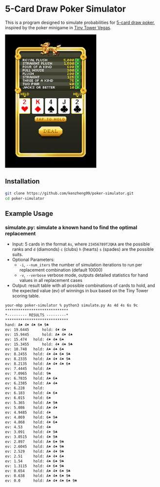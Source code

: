 # 5-Card Draw Poker Simulator
This is a program designed to simulate probabilities for [5-card draw poker](https://en.wikipedia.org/wiki/Five-card_draw), inspired by the poker minigame in [Tiny Tower Vegas](https://apps.apple.com/us/app/tiny-tower-vegas/id871899103).

<img src="tiny-tower.png" width="300" height="438" />

## Installation

```bash
git clone https://github.com/kenzheng99/poker-simulator.git
cd poker-simulator
```

## Example Usage
### simulate.py: simulate a known hand to find the optimal replacement
- Input: 5 cards in the format `As`, where `23456789TJQKA` are the possible ranks and `d` (diamonds) `c` (clubs) `h` (hearts) `s` (spades) are the possible suits.
- Optional Parameters:
    - `-i`, `--num_iters` the number of simulation iterations to run per replacement combination (default 10000)
    - `-v`, `--verbose` verbose mode, outputs detailed statistics for hand values in all replacement cases
- Output: result table with all possible combinations of cards to hold, and the expected value (ev) of winnings in bux based on the Tiny Tower scoring table.
```
your-mbp poker-simulator % python3 simulate.py As 4d 4s 6s 9c
*****************************
*--------- RESULTS ---------*
*****************************
hand: A♠ 4♦ 4♠ 6♠ 9♣
ev: 19.6445 	 hold: 4♦ 4♠
ev: 15.9445 	 hold: A♠ 4♦ 4♠
ev: 15.474 	 hold: 4♦ 4♠ 6♠
ev: 15.3455 	 hold: 4♦ 4♠ 9♣
ev: 10.748 	 hold: A♠ 4♠ 6♠
ev: 8.2455 	 hold: 4♦ 4♠ 6♠ 9♣
ev: 8.2335 	 hold: A♠ 4♦ 4♠ 9♣
ev: 8.2135 	 hold: A♠ 4♦ 4♠ 6♠
ev: 7.4445 	 hold: A♠
ev: 7.0965 	 hold: 9♣
ev: 6.7835 	 hold: A♠ 6♠
ev: 6.2385 	 hold: A♠ 4♠
ev: 6.228 	 hold:
ev: 6.183 	 hold: 4♠ 6♠
ev: 6.015 	 hold: 6♠
ev: 5.365 	 hold: A♠ 9♣
ev: 5.086 	 hold: A♠ 4♦
ev: 4.9485 	 hold: 4♦
ev: 4.869 	 hold: 6♠ 9♣
ev: 4.868 	 hold: 4♦ 6♠
ev: 4.53 	 hold: 4♠
ev: 3.091 	 hold: 4♦ 9♣
ev: 3.0515 	 hold: 4♠ 9♣
ev: 2.897 	 hold: A♠ 6♠ 9♣
ev: 2.6045 	 hold: A♠ 4♠ 9♣
ev: 2.529 	 hold: A♠ 4♦ 9♣
ev: 2.51 	 hold: A♠ 4♦ 6♠
ev: 1.54 	 hold: 4♠ 6♠ 9♣
ev: 1.3115 	 hold: 4♦ 6♠ 9♣
ev: 0.654 	 hold: A♠ 4♦ 6♠ 9♣
ev: 0.638 	 hold: A♠ 4♠ 6♠ 9♣
ev: 0.0 	 hold: A♠ 4♦ 4♠ 6♠ 9♣
```